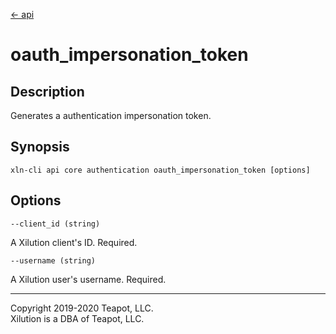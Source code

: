 [<- api](../../../api/index.md)

# oauth_impersonation_token

## Description

Generates a authentication impersonation token.

## Synopsis

```
xln-cli api core authentication oauth_impersonation_token [options]
```

## Options

`--client_id (string)`

A Xilution client's ID. Required.

`--username (string)`

A Xilution user's username. Required.

---
Copyright 2019-2020 Teapot, LLC.  
Xilution is a DBA of Teapot, LLC.
